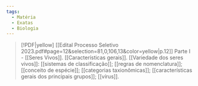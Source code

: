 ```yaml
---
tags:
  - Matéria
  - Exatas
  - Biologia
---
```

> [!PDF|yellow] [[Edital Processo Seletivo 2023.pdf#page=12&selection=81,0,106,13&color=yellow|p.12]] Parte I - [[Seres Vivos]].
> [[Características gerais]]. [[Variedade dos seres vivos]]: [[sistemas de classificação]]; [[regras de nomenclatura]]; [[conceito de espécie]]; [[categorias taxionômicas]]; [[características gerais dos principais grupos]]; [[vírus]].
